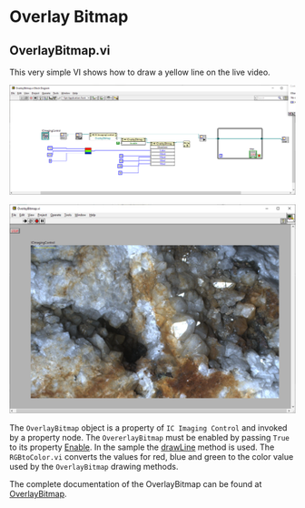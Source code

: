 # Overlay Bitmap
## OverlayBitmap.vi
This very simple VI shows how to draw a yellow line on the live video.

![Blockdiagram](OverlayBitmap1.png)

![Result](OverlayBitmap2.png)

The `OverlayBitmap` object is a property of `IC Imaging Control` and invoked by a property node. The `OvererlayBitmap` must be enabled by passing `True` to its property [Enable](https://www.theimagingsource.com/support/documentation/ic-imaging-control-activex/prop_descOverlayBitmap_Enable.htm). In the sample the [drawLine](https://www.theimagingsource.com/support/documentation/ic-imaging-control-activex/meth_descOverlayBitmap_DrawLine.htm) method is used. The `RGBtoColor.vi` converts the values for red, blue and green to the color value used by the `OverlayBitmap` drawing methods.

The complete documentation of the OverlayBitmap can be found at 
[OverlayBitmap](https://www.theimagingsource.com/support/documentation/ic-imaging-control-activex/OverlayBitmap.htm).


